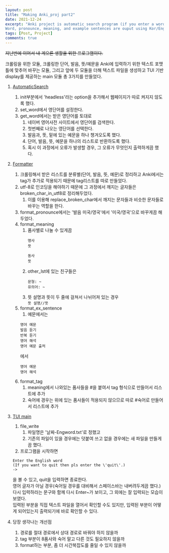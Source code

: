 ```yaml
---
layout: post
title: "Making Anki_proj part2"
date: 2021-12-24
excerpt: "Anki project is automatic search program (if you enter a word)
Word, pronounce, meaning, and example sentences are ouput using Kor/Eng Dictionary(from naver)."
tags: [Post, Project]
comments: true
---
```


~~지난번에 이어서 내 게으른 생활을 위한 프로그램이다.~~

크롤링을 위한 모듈, 크롤링한 단어, 발음, 뜻/예문을 Anki에 입력하기 위한 텍스트 포맷틀에 맞추어 바꾸는 모듈, 그리고 앞에 두 모듈을 더해 텍스트 파일을 생성하고 TUI 기반 display를 제공하는 main 모듈 총 3가지를 만들었다.

1. [AutomaticSearch](https://github.com/jenych0314/Python/blob/af007d0568f6dc1541eccf60d3f3da4b737b2b91/Anki_proj/automatic_search.py)
    1. init부분에서 'headless'라는 option을 추가해서 웹페이지가 따로 켜지지 않도록 했다.
    2. set_word에서 영단어를 설정한다.
    3. get_word에서는 받은 영단어를 토대로
        1. 네이버 영어사전 사이트에서 영단어를 검색한다.
        2. 첫번째로 나오는 영단어를 선택한다.
        3. 발음과, 뜻, 밑에 있는 예문을 하나 챙겨오도록 했다.
        4. 단어, 발음, 뜻, 예문을 하나의 리스트로 반환하도록 했다.
        5. 혹시 이 과정에서 오류가 발생할 경우, 그 오류가 무엇인지 출력하게끔 했다.
2. [Formatter](https://github.com/jenych0314/Python/blob/af007d0568f6dc1541eccf60d3f3da4b737b2b91/Anki_proj/string_format.py)
    1. 크롤링해서 받은 리스트를 분류별(단어, 발음, 뜻, 예문)로 정리하고 Anki에서는 tag가 추가로 적용되기 때문에 tag리스트를 따로 만들었다.
    2. utf-8로 인코딩을 해야하기 때문에 그 과정에서 깨지는 글자들은 broken_char_in_utf8로 정리해두었다.
        1. 이를 이용해 replace_broken_char에서 깨지는 문자들과 비슷한 문자들로 바꾸는 역할을 한다.
    3. format_pronounce에서는 '발음 미국/영국'에서 '미국/영국'으로 바꾸게끔 해두었다.
    4. format_meaning
        1. 품사별로 나눌 수 있게끔
            ```
            명사
            뜻

            동사
            뜻
            ```
        2. other_lst에 있는 친구들은
            ```
            문형: ~
            유의어: ~
            ```
        3. 뜻 설명과 뜻이 두 줄에 걸쳐서 나뉘어져 있는 경우  
        `뜻 설명//뜻`
    5. format_ex_sentence
        1. 예문에서는
        ```
        영어 예문
        발음 듣기
        반복 듣기
        영어 해석
        영어 예문 출처
        ```
        에서
        ```
        영어 예문
        영어 해석
        ```
    6. format_tag
        1. meaning에서 나와있는 품사들을 #을 붙여서 tag 형식으로 만들어서 리스트에 추가
        2. 숙어에 경우는 위에 있는 품사들이 적용되지 않으므로 따로 #숙어로 만들어서 리스트에 추가
3. [TUI main](https://github.com/jenych0314/Python/blob/af007d0568f6dc1541eccf60d3f3da4b737b2b91/Anki_proj/Anki_Proj_TUI.py)
    1. file_write
        1. 파일명은 '날짜-Engword.txt'로 정했고
        2. 기존의 파일이 있을 경우에는 덧붙여 쓰고 없을 경우에는 새 파일을 만들게끔 했다.
    2. 프로그램을 시작하면
    ```
    Enter the English word
    (If you want to quit then pls enter the \'quit\'.)
    -> 
    ```
    을 볼 수 있고, quit을 입력하면 종료한다.  
    영어 글자가 아닐 경우(숙어일 경우를 대비해서 스페이스바는 내버려두게끔 했다.) 다시 입력하라는 문구와 함께 다시 Enter~가 보이고, 그 외에는 잘 입력되는 모습이 보였다.  
    입력된 부분을 직접 텍스트 파일을 열어서 확인할 수도 있지만, 입력된 부분이 어떻게 되어있는지 출력되기에 바로 확인할 수 있다.  

4. 당장 생각나는 개선점
    1. 경로를 절대 경로에서 상대 경로로 바꿔야 하지 않을까
    2. tag 부분이 8품사와 숙어 말고 다른 것도 필요하지 않을까
    3. format하는 부분, 좀 더 시간복잡도를 줄일 수 있지 않을까